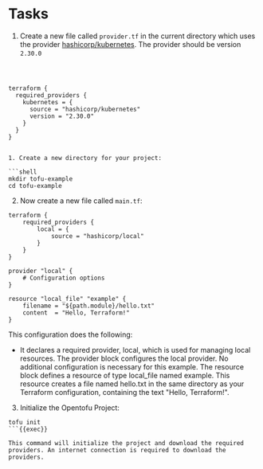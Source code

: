 



# Tasks

1. Create a new file called `provider.tf` in the current directory which uses the provider [hashicorp/kubernetes](https://registry.terraform.io/providers/hashicorp/kubernetes/latest). The provider should be version `2.30.0`




```shell



terraform {
  required_providers {
    kubernetes = {
      source = "hashicorp/kubernetes"
      version = "2.30.0"
    }
  }
}


1. Create a new directory for your project:

```shell
mkdir tofu-example
cd tofu-example
```

2. Now create a new file called `main.tf`:

```shell
terraform {
    required_providers {
        local = {
            source = "hashicorp/local"
        }
    }
}

provider "local" {
    # Configuration options
}

resource "local_file" "example" {
    filename = "${path.module}/hello.txt"
    content  = "Hello, Terraform!"
}
```

This configuration does the following:

  * It declares a required provider, local, which is used for managing local resources.
The provider block configures the local provider. No additional configuration is necessary for this example.
The resource block defines a resource of type local_file named example. This resource creates a file named hello.txt in the same directory as your Terraform configuration, containing the text "Hello, Terraform!".

3. Initialize the Opentofu Project:

```shell
tofu init
```{{exec}}

This command will initialize the project and download the required providers. An internet connection is required to download the providers.